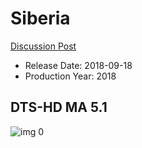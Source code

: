 # Siberia

[Discussion Post](https://www.avsforum.com/threads/bass-eq-for-filtered-movies.2995212/post-56883192)

* Release Date: 2018-09-18
* Production Year: 2018

## DTS-HD MA 5.1

![img 0](https://i.imgur.com/wfAPvt5.jpg)

